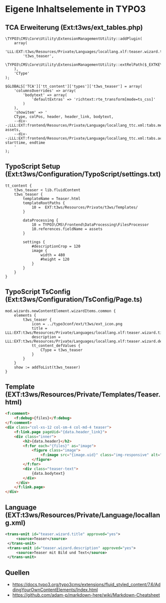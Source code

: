 # Eigene Inhaltselemente in TYPO3



## TCA Erweiterung (Ext:t3ws/ext_tables.php)
```
\TYPO3\CMS\Core\Utility\ExtensionManagementUtility::addPlugin(
	array(
		'LLL:EXT:t3ws/Resources/Private/Languages/locallang.xlf:teaser.wizard.title',
		't3ws_teaser',
		\TYPO3\CMS\Core\Utility\ExtensionManagementUtility::extRelPath($_EXTKEY).'ext_icon.png'
	),
	'CType'
);

$GLOBALS['TCA']['tt_content']['types']['t3ws_teaser'] = array(
	'columnsOverrides' => array(
		'bodytext' => array(
			'defaultExtras' => 'richtext:rte_transform[mode=ts_css]'
		)
	),
	'showitem' => '
	CType, colPos, header, header_link, bodytext, 
	--div--;LLL:EXT:frontend/Resources/Private/Language/locallang_ttc.xml:tabs.media, assets,
	--div--;LLL:EXT:frontend/Resources/Private/Language/locallang_ttc.xml:tabs.access, starttime, endtime
	'
); 
```
## TypoScript Setup (Ext:t3ws/Configuration/TypoScript/settings.txt)
```
tt_content {
    t3ws_teaser < lib.fluidContent
    t3ws_teaser {
        templateName = Teaser.html
        templateRootPaths {
            10 =  EXT:t3ws/Resources/Private/t3ws/Templates/
        }

        dataProcessing {
            10 = TYPO3\CMS\Frontend\DataProcessing\FilesProcessor
            10.references.fieldName = assets
        }

        settings {
            #descriptionCrop = 120
            image {
                width = 480
                #height = 120
            }
        }
    }
}
```

## TypoScript TsConfig (Ext:t3ws/Configuration/TsConfig/Page.ts)
```
mod.wizards.newContentElement.wizardItems.common {
    elements {
        t3ws_teaser {
            icon = ../typo3conf/ext/t3ws/ext_icon.png
            title = LLL:EXT:t3ws/Resources/Private/Languages/locallang.xlf:teaser.wizard.title
            description = LLL:EXT:t3ws/Resources/Private/Languages/locallang.xlf:teaser.wizard.description
            tt_content_defValues {
                CType = t3ws_teaser
            }
        }
    }
    show := addToList(t3ws_teaser)
}
```

## Template (EXT:t3ws/Resources/Private/Templates/Teaser.html)
```html
<f:comment>
    <f:debug>{files}</f:debug>
</f:comment>
<div class="col-xs-12 col-sm-4 col-md-4 teaser">
    <f:link.page pageUid="{data.header_link}">
    <div class="inner">
        <h2>{data.header}</h2>
        <f:for each="{files}" as="image">
            <figure class="image">
                <f:image src="{image.uid}" class="img-responsive" alt="{image.originalResorce.alternative}" treatIdAsReference="1" width="{settings.image.width}" height="{settings.image.height}" />
            </figure>
        </f:for>
        <div class="teaser-text">
            {data.bodytext}
        </div>
     </div>
    </f:link.page>
</div>
```

## Language (EXT:t3ws/Resources/Private/Language/locallang.xml)
```xml
<trans-unit id="teaser.wizard.title" approved="yes">
     <source>Teaser</source>
 </trans-unit>
 <trans-unit id="teaser.wizard.description" approved="yes">
     <source>Teaser mit Bild und Text</source>
 </trans-unit>
```

## Quellen
*  https://docs.typo3.org/typo3cms/extensions/fluid_styled_content/7.6/AddingYourOwnContentElements/Index.html
*  https://github.com/adam-p/markdown-here/wiki/Markdown-Cheatsheet